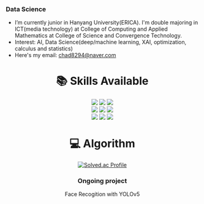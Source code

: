 ### Data Science
-  I’m currently junior in Hanyang University(ERICA). I'm double majoring in ICT(media technology) at College of Computing and Applied Mathematics at College of Science and Convergence Technology.
-  Interest: AI, Data Science(deep/machine learning, XAI, optimization, calculus and statistics)
-  Here's my email: chad8294@naver.com


<div align=center><h1>📚 Skills Available</h1></div>
<div align=center> 
   <img src="https://img.shields.io/badge/python-3776AB?style=for-the-badge&logo=python&logoColor=white">
   <img src="https://img.shields.io/badge/java-007396?style=for-the-badge&logo=java&logoColor=white">
   <img src="https://img.shields.io/badge/R-276DC3?style=for-the-badge&logo=R&logoColor=white">
   <br>
<div align=center>
   <img src="https://img.shields.io/badge/pytorch-EE4C2C?style=for-the-badge&logo=pytorch&logoColor=white">
   <img src="https://img.shields.io/badge/tensorflow-FF6F00?style=for-the-badge&logo=tensorflow&logoColor=white">
   <img src="https://img.shields.io/badge/mysql-4479A1?style=for-the-badge&logo=mysql&logoColor=white">
   <br>
<div align=center>
   <img src="https://img.shields.io/badge/pandas-150458?style=for-the-badge&logo=pandas&logoColor=white">
   <img src="https://img.shields.io/badge/numpy-013243?style=for-the-badge&logo=numpy&logoColor=white">
   <img src="https://img.shields.io/badge/scikitlearn-F7931E?style=for-the-badge&logo=scikitlearn&logoColor=white">
   

<div align=center><h1>💻 Algorithm</h1></div>

[![Solved.ac Profile](http://mazassumnida.wtf/api/generate_badge?boj=ho8294)](https://solved.ac/ho8294)

### Ongoing project
Face Recogition with YOLOv5
